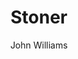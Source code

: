 ---
title: "Stoner"
subtitle: ""
description: ""
layout: book
author: John  Williams
started: 2018-03-26
read: 2018-03-29
status: read
rating: 5
color: 
cover: 
pages: 313
link: 
---